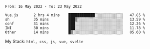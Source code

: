 <!--START_SECTION:waka-->

```text
From: 16 May 2022 - To: 23 May 2022

Vue.js       2 hrs 4 mins    ████████████░░░░░░░░░░░░░   47.85 %
sh           35 mins         ███▒░░░░░░░░░░░░░░░░░░░░░   13.59 %
conf         31 mins         ███░░░░░░░░░░░░░░░░░░░░░░   12.26 %
INI          30 mins         ███░░░░░░░░░░░░░░░░░░░░░░   11.78 %
Other        14 mins         █▒░░░░░░░░░░░░░░░░░░░░░░░   05.60 %
```

<!--END_SECTION:waka-->
My Stack: `html, css, js, vue, svelte`
